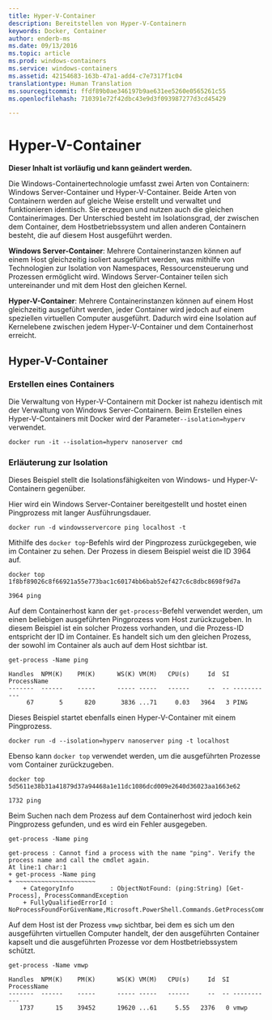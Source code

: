 ```yaml
---
title: Hyper-V-Container
description: Bereitstellen von Hyper-V-Containern
keywords: Docker, Container
author: enderb-ms
ms.date: 09/13/2016
ms.topic: article
ms.prod: windows-containers
ms.service: windows-containers
ms.assetid: 42154683-163b-47a1-add4-c7e7317f1c04
translationtype: Human Translation
ms.sourcegitcommit: ffdf89b0ae346197b9ae631ee5260e0565261c55
ms.openlocfilehash: 710391e72f42dbc43e9d3f093987277d3cd45429

---
```


# Hyper-V-Container

**Dieser Inhalt ist vorläufig und kann geändert werden.** 

Die Windows-Containertechnologie umfasst zwei Arten von Containern: Windows Server-Container und Hyper-V-Container. Beide Arten von Containern werden auf gleiche Weise erstellt und verwaltet und funktionieren identisch. Sie erzeugen und nutzen auch die gleichen Containerimages. Der Unterschied besteht im Isolationsgrad, der zwischen dem Container, dem Hostbetriebssystem und allen anderen Containern besteht, die auf diesem Host ausgeführt werden.

**Windows Server-Container**: Mehrere Containerinstanzen können auf einem Host gleichzeitig isoliert ausgeführt werden, was mithilfe von Technologien zur Isolation von Namespaces, Ressourcensteuerung und Prozessen ermöglicht wird.  Windows Server-Container teilen sich untereinander und mit dem Host den gleichen Kernel.

**Hyper-V-Container**: Mehrere Containerinstanzen können auf einem Host gleichzeitig ausgeführt werden, jeder Container wird jedoch auf einem speziellen virtuellen Computer ausgeführt. Dadurch wird eine Isolation auf Kernelebene zwischen jedem Hyper-V-Container und dem Containerhost erreicht.

## Hyper-V-Container

### Erstellen eines Containers

Die Verwaltung von Hyper-V-Containern mit Docker ist nahezu identisch mit der Verwaltung von Windows Server-Containern. Beim Erstellen eines Hyper-V-Containers mit Docker wird der Parameter`--isolation=hyperv` verwendet.

```none
docker run -it --isolation=hyperv nanoserver cmd
```

### Erläuterung zur Isolation

Dieses Beispiel stellt die Isolationsfähigkeiten von Windows- und Hyper-V-Containern gegenüber. 

Hier wird ein Windows Server-Container bereitgestellt und hostet einen Pingprozess mit langer Ausführungsdauer.

```none
docker run -d windowsservercore ping localhost -t
```

Mithilfe des `docker top`-Befehls wird der Pingprozess zurückgegeben, wie im Container zu sehen. Der Prozess in diesem Beispiel weist die ID 3964 auf.

```none
docker top 1f8bf89026c8f66921a55e773bac1c60174bb6bab52ef427c6c8dbc8698f9d7a

3964 ping
```

Auf dem Containerhost kann der `get-process`-Befehl verwendet werden, um einen beliebigen ausgeführten Pingprozess vom Host zurückzugeben. In diesem Beispiel ist ein solcher Prozess vorhanden, und die Prozess-ID entspricht der ID im Container. Es handelt sich um den gleichen Prozess, der sowohl im Container als auch auf dem Host sichtbar ist.

```none
get-process -Name ping

Handles  NPM(K)    PM(K)      WS(K) VM(M)   CPU(s)     Id  SI ProcessName
-------  ------    -----      ----- -----   ------     --  -- -----------
     67       5      820       3836 ...71     0.03   3964   3 PING
```

Dieses Beispiel startet ebenfalls einen Hyper-V-Container mit einem Pingprozess. 

```none
docker run -d --isolation=hyperv nanoserver ping -t localhost
```

Ebenso kann `docker top` verwendet werden, um die ausgeführten Prozesse vom Container zurückzugeben.

```none
docker top 5d5611e38b31a41879d37a94468a1e11dc1086dcd009e2640d36023aa1663e62

1732 ping
```

Beim Suchen nach dem Prozess auf dem Containerhost wird jedoch kein Pingprozess gefunden, und es wird ein Fehler ausgegeben.

```none
get-process -Name ping

get-process : Cannot find a process with the name "ping". Verify the process name and call the cmdlet again.
At line:1 char:1
+ get-process -Name ping
+ ~~~~~~~~~~~~~~~~~~~~~~
    + CategoryInfo          : ObjectNotFound: (ping:String) [Get-Process], ProcessCommandException
    + FullyQualifiedErrorId : NoProcessFoundForGivenName,Microsoft.PowerShell.Commands.GetProcessCommand
```

Auf dem Host ist der Prozess `vmwp` sichtbar, bei dem es sich um den ausgeführten virtuellen Computer handelt, der den ausgeführten Container kapselt und die ausgeführten Prozesse vor dem Hostbetriebssystem schützt.

```none
get-process -Name vmwp

Handles  NPM(K)    PM(K)      WS(K) VM(M)   CPU(s)     Id  SI ProcessName
-------  ------    -----      ----- -----   ------     --  -- -----------
   1737      15    39452      19620 ...61     5.55   2376   0 vmwp
```



<!--HONumber=Oct16_HO4-->


